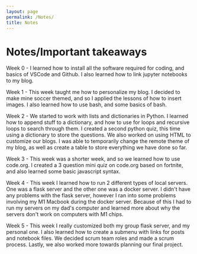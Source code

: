 ```yaml
---
layout: page
permalink: /Notes/
title: Notes
--- 
```


# Notes/Important takeaways

Week 0 - I learned how to install all the software required for coding, and basics of VSCode and Github. I also learned how to link jupyter notebooks to my blog.

Week 1 - This week taught me how to personalize my blog. I decided to make mine soccer themed, and so I applied the lessons of how to insert images. I also learned how to use bash, and some basics of bash.

Week 2 - We started to work with lists and dictionaries in Python. I learned how to append stuff to a dictionary, and how to use for loops and recursive loops to search through them. I created a second python quiz, this time using a dictionary to store the questions. We also worked on using HTML to customize our blogs. I was able to temporarily change the remote theme of my blog, as well as create a table to store everything we have done so far. 

Week 3 - This week was a shorter week, and so we learned how to use code.org. I created a 3 question mini quiz on code.org based on fortnite, and also learned some basic javascript syntax.

Week 4 - This week I learned how to run 2 different types of local servers. One was a flask server and the other one was a docker server. I didn't have any problems with the flask server, however I ran into some problems involving my M1 Macbook during the docker server. Because of this I had to run my servers on my dad's computer and learned more about why the servers don't work on computers with M1 chips.

Week 5 - This week I really customized both my group flask server, and my personal one. I also learned how to create a submenu with links for posts and notebook files. We decided scrum team roles and made a scrum process. Lastly, we also worked more towards planning our final project.